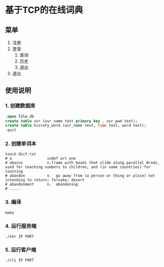 # 基于TCP的在线词典

## 菜单
1. 注册
2. 登录
    1. 查询
    2. 历史
    3. 退出
3. 退出

## 使用说明
### 1. 创建数据库
```sql
.open file.db
create table usr (usr_name text primary key , usr_pwd text);
create table hisroty_word (usr_name text, time text, word text);
.quit
```
### 2. 创建单词本
```shell
touch dict.txt
# a                indef art one
# abacus           n.frame with beads that slide along parallel #rods, used for teaching numbers to children, and (in some countries) for counting
# abandon          v.  go away from (a person or thing or place) not intending to return; forsake; desert
# abandonment      n.  abandoning
# .....
```
### 3. 编译
```shell
make
```
### 4. 运行服务端
```shell
./ser IP PORT
```
### 5. 运行客户端
```shell
./cli IP PORT
```
